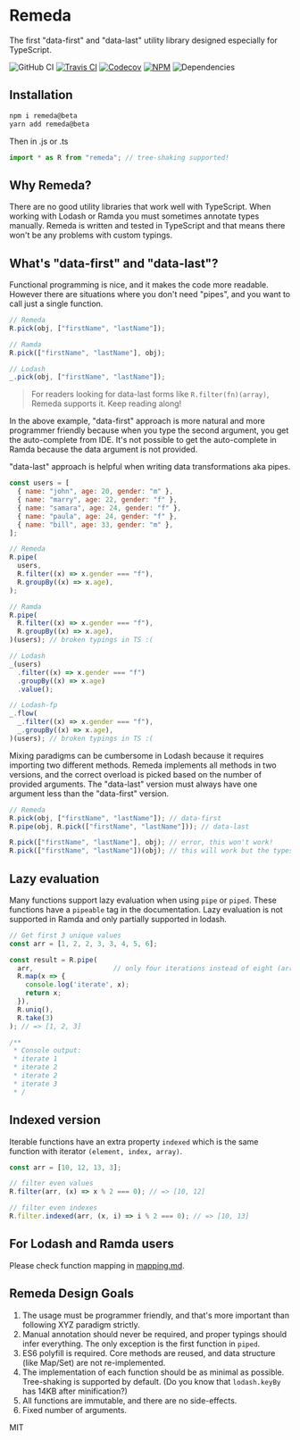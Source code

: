 # Remeda

The first "data-first" and "data-last" utility library designed especially for TypeScript.

![GitHub CI](https://img.shields.io/github/actions/workflow/status/remeda/remeda/ci.yml?branch=beta&label=github-ci)
[![Travis CI](https://img.shields.io/travis/remeda/remeda/beta?label=travis-ci)](https://travis-ci.org/remeda/remeda)
[![Codecov](https://img.shields.io/codecov/c/github/remeda/remeda/beta)](https://codecov.io/gh/remeda/remeda)
[![NPM](https://img.shields.io/npm/v/remeda)](https://www.npmjs.org/package/remeda)
![Dependencies](https://img.shields.io/librariesio/release/npm/remeda)

## Installation

```bash
npm i remeda@beta
yarn add remeda@beta
```

Then in .js or .ts

```js
import * as R from "remeda"; // tree-shaking supported!
```

## Why Remeda?

There are no good utility libraries that work well with TypeScript. When working with Lodash or Ramda you must sometimes annotate types manually.
Remeda is written and tested in TypeScript and that means there won't be any problems with custom typings.

## What's "data-first" and "data-last"?

Functional programming is nice, and it makes the code more readable. However there are situations where you don't need "pipes", and you want to call just a single function.

```js
// Remeda
R.pick(obj, ["firstName", "lastName"]);

// Ramda
R.pick(["firstName", "lastName"], obj);

// Lodash
_.pick(obj, ["firstName", "lastName"]);
```

> For readers looking for data-last forms like `R.filter(fn)(array)`, Remeda supports it. Keep reading along!

In the above example, "data-first" approach is more natural and more programmer friendly because when you type the second argument, you get the auto-complete from IDE. It's not possible to get the auto-complete in Ramda because the data argument is not provided.

"data-last" approach is helpful when writing data transformations aka pipes.

```js
const users = [
  { name: "john", age: 20, gender: "m" },
  { name: "marry", age: 22, gender: "f" },
  { name: "samara", age: 24, gender: "f" },
  { name: "paula", age: 24, gender: "f" },
  { name: "bill", age: 33, gender: "m" },
];

// Remeda
R.pipe(
  users,
  R.filter((x) => x.gender === "f"),
  R.groupBy((x) => x.age),
);

// Ramda
R.pipe(
  R.filter((x) => x.gender === "f"),
  R.groupBy((x) => x.age),
)(users); // broken typings in TS :(

// Lodash
_(users)
  .filter((x) => x.gender === "f")
  .groupBy((x) => x.age)
  .value();

// Lodash-fp
_.flow(
  _.filter((x) => x.gender === "f"),
  _.groupBy((x) => x.age),
)(users); // broken typings in TS :(
```

Mixing paradigms can be cumbersome in Lodash because it requires importing two different methods.
Remeda implements all methods in two versions, and the correct overload is picked based on the number of provided arguments.
The "data-last" version must always have one argument less than the "data-first" version.

```js
// Remeda
R.pick(obj, ["firstName", "lastName"]); // data-first
R.pipe(obj, R.pick(["firstName", "lastName"])); // data-last

R.pick(["firstName", "lastName"], obj); // error, this won't work!
R.pick(["firstName", "lastName"])(obj); // this will work but the types cannot be inferred
```

## Lazy evaluation

Many functions support lazy evaluation when using `pipe` or `piped`. These functions have a `pipeable` tag in the documentation.
Lazy evaluation is not supported in Ramda and only partially supported in lodash.

```js
// Get first 3 unique values
const arr = [1, 2, 2, 3, 3, 4, 5, 6];

const result = R.pipe(
  arr,                    // only four iterations instead of eight (array.length)
  R.map(x => {
    console.log('iterate', x);
    return x;
  }),
  R.uniq(),
  R.take(3)
); // => [1, 2, 3]

/**
 * Console output:
 * iterate 1
 * iterate 2
 * iterate 2
 * iterate 3
 * /

```

## Indexed version

Iterable functions have an extra property `indexed` which is the same function with iterator `(element, index, array)`.

```js
const arr = [10, 12, 13, 3];

// filter even values
R.filter(arr, (x) => x % 2 === 0); // => [10, 12]

// filter even indexes
R.filter.indexed(arr, (x, i) => i % 2 === 0); // => [10, 13]
```

## For Lodash and Ramda users

Please check function mapping in [mapping.md](./mapping.md).

## Remeda Design Goals

1. The usage must be programmer friendly, and that's more important than following XYZ paradigm strictly.
2. Manual annotation should never be required, and proper typings should infer everything. The only exception is the first function in `piped`.
3. ES6 polyfill is required. Core methods are reused, and data structure (like Map/Set) are not re-implemented.
4. The implementation of each function should be as minimal as possible. Tree-shaking is supported by default. (Do you know that `lodash.keyBy` has 14KB after minification?)
5. All functions are immutable, and there are no side-effects.
6. Fixed number of arguments.

MIT
